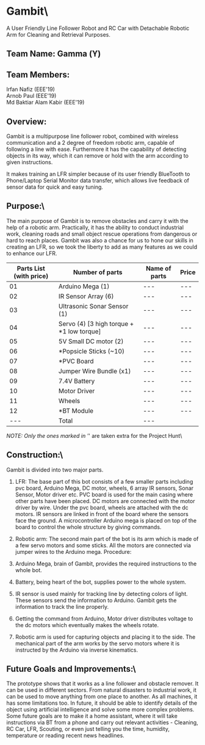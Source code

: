 # Gambit\
A User Friendly Line Follower Robot and RC Car with Detachable Robotic Arm for Cleaning and 
Retrieval Purposes.
 
## Team Name: Gamma (ϒ)
## Team Members:
Irfan Nafiz (EEE'19)\
Arnob Paul (EEE'19)\
Md Baktiar Alam Kabir (EEE'19)
## Overview:
Gambit is a multipurpose line follower robot, combined with wireless communication and a 2 degree of freedom robotic arm, capable of following a line with ease. Furthermore it has the capability of detecting objects in its way, which it can remove or hold with the arm according to given instructions.

It makes training an LFR simpler because of its user friendly BlueTooth to Phone/Laptop Serial Monitor data transfer, which allows live feedback of sensor data for quick and easy tuning.

## Purpose:\
The main purpose of Gambit is to remove obstacles and carry it with the help of a robotic arm. 
Practically, it has the ability to conduct industrial work, cleaning roads and small object rescue operations from dangerous or hard to reach places.
Gambit was also a chance for us to hone our skills in creating an LFR, so we took the liberty to add as many features as we could to enhance our LFR.

| Parts List (with price) | Number of parts | Name of parts | Price |
| --- | --- | --- | --- |
| 01 | Arduino Mega (1) | --- | --- |
| 02 | IR Sensor Array (6) | --- | --- |
| 03 | Ultrasonic Sonar Sensor (1) | --- | --- |
| 04 | Servo (4) [3 high torque + *1 low torque] | --- | --- |
| 05 | 5V Small DC motor (2) | --- | --- |
| 06 | *Popsicle Sticks (~10) | --- | --- |
| 07 | *PVC Board | --- | --- |
| 08 | Jumper Wire Bundle (x1) | --- | --- |
| 09 | 7.4V Battery | --- | --- |
| 10 | Motor Driver | --- | --- |
| 11 | Wheels | --- | --- |
| 12 | *BT Module | --- | --- |
| --- | Total | --- |
 

*NOTE: Only the ones marked in '*' are taken extra for the Project Hunt\
## Construction:\
Gambit is divided into two major parts.
1.   LFR: The base part of this bot consists of a few smaller parts including pvc board, Arduino Mega, DC motor, wheels,  6 array IR sensors, Sonar Sensor, Motor driver etc. PVC board is used for the main casing where other parts have been placed. DC motors are connected with the motor driver by wire. Under the pvc board, wheels are attached with the dc motors. IR sensors are linked in front of the board where the sensors face the ground. A microcontroller Arduino mega is placed on top of the board to control the whole structure by giving commands.
 
2.   Robotic arm: The second main part of the bot is its arm which is made of a few servo motors and some sticks. All the motors are connected via jumper wires to the Arduino mega.
Procedure:
1.   Arduino Mega, brain of Gambit, provides the required instructions to the whole bot.
2.   Battery, being heart of the bot, supplies power to the whole system.
3.   IR sensor is used mainly for tracking line by detecting colors of light. These sensors send the information to Arduino. Gambit gets the information to track the line properly.
4.   Getting the command from Arduino, Motor driver distributes voltage to the dc motors which eventually makes the wheels rotate.
5.   Robotic arm is used for capturing objects and placing it to the side. The mechanical part of the arm works by the servo motors where it is instructed by the Arduino via inverse kinematics.
 

## Future Goals and Improvements:\
The prototype shows that it works as a line follower and obstacle remover. It can be used in different sectors. From natural disasters to industrial work, it can be used to move anything from one place to another. As all machines, it has some limitations too. In future, it should be able to identify details of the object using artificial intelligence and solve some more complex problems.
Some future goals are to make it a home assistant, where it will take instructions via BT from a phone and carry out relevant activities - Cleaning, RC Car, LFR, Scouting, or even just telling you the time, humidity, temperature or reading recent news headlines.
 

